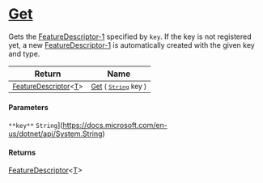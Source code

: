 # [Get](./FeatureDescriptor-100663419.md)

Gets the [FeatureDescriptor-1](https://github.com/hargitomi97/sigstat/blob/master/docs/md/SigStat/Common/FeatureDescriptor-1.md) specified by `key`.  If the key is not registered yet, a new [FeatureDescriptor-1](https://github.com/hargitomi97/sigstat/blob/master/docs/md/SigStat/Common/FeatureDescriptor-1.md) is automatically created with the given key and type.

| Return | Name | 
| --- | --- | 
| <sub>[FeatureDescriptor](./../FeatureDescriptor-1.md)\<[T](./FeatureDescriptor-100663419.md)></sub>| <sub>[Get](./FeatureDescriptor-100663419.md) ( [`String`](https://docs.microsoft.com/en-us/dotnet/api/System.String) key )</sub>| <br>


#### Parameters
`**key**`  `String`](https://docs.microsoft.com/en-us/dotnet/api/System.String)<br>
#### Returns
[FeatureDescriptor](./../FeatureDescriptor-1.md)\<[T](./FeatureDescriptor-100663419.md)>